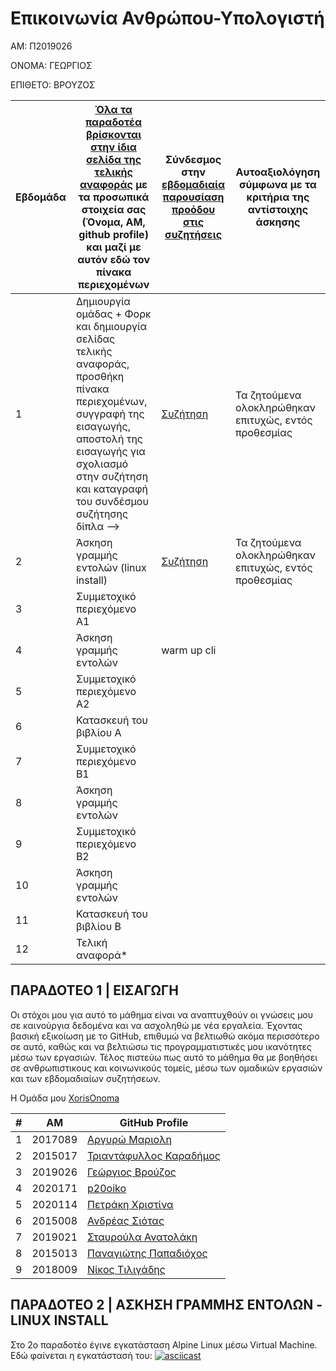 # Επικοινωνία Ανθρώπου-Υπολογιστή

ΑΜ: Π2019026

ΟΝΟΜΑ: ΓΕΩΡΓΙΟΣ

ΕΠΙΘΕΤΟ: ΒΡΟΥΖΟΣ

| Εβδομάδα | [Όλα τα παραδοτέα βρίσκονται στην ίδια σελίδα της τελικής αναφοράς](https://courses-ionio.github.io/help/deliverables/) με τα προσωπικά στοιχεία σας (Όνομα, ΑΜ, github profile) και μαζί με αυτόν εδώ τον πίνακα περιεχομένων | Σύνδεσμος στην [εβδομαδιαία παρουσίαση προόδου στις συζητήσεις](https://github.com/courses-ionio/help/discussions/categories/show-and-tell) | Αυτοαξιολόγηση σύμφωνα με τα κριτήρια της αντίστοιχης άσκησης |
| --- | --- | --- | --- |
| 1 | Δημιουργία ομάδας + Φορκ και δημιουργία σελίδας τελικής αναφοράς, προσθήκη πίνακα περιεχομένων, συγγραφή της εισαγωγής, αποστολή της εισαγωγής για σχολιασμό στην συζήτηση και καταγραφή του συνδέσμου συζήτησης δίπλα --> |  [Συζήτηση](https://github.com/courses-ionio/help/discussions/820)| Τα ζητούμενα ολοκληρώθηκαν επιτυχώς, εντός προθεσμίας |
| 2 | Άσκηση γραμμής εντολών (linux install) | [Συζήτηση](https://github.com/courses-ionio/help/discussions/1062) | Τα ζητούμενα ολοκληρώθηκαν επιτυχώς, εντός προθεσμίας |
| 3 | Συμμετοχικό περιεχόμενο A1 |  | |
| 4 | Άσκηση γραμμής εντολών | warm up cli | |
| 5 | Συμμετοχικό περιεχόμενο A2 | | |
| 6 | Κατασκευή του βιβλίου Α | | |
| 7 | Συμμετοχικό περιεχόμενο B1 | | |
| 8 | Άσκηση γραμμής εντολών | | |
| 9 | Συμμετοχικό περιεχόμενο B2 | | |
| 10 | Άσκηση γραμμής εντολών | | |
| 11 | Κατασκευή του βιβλίου Β | | |
| 12 | Τελική αναφορά* | | |


## ΠΑΡΑΔΟΤΕΟ 1 | ΕΙΣΑΓΩΓΗ

Οι στόχοι μου για αυτό το μάθημα είναι να αναπτυχθούν οι γνώσεις μου σε καινούργια δεδομένα και να ασχοληθώ με νέα εργαλεία. Έχοντας βασική εξικοίωση με το GitHub, επιθυμώ να βελτιωθώ ακόμα περισσότερο σε αυτό, καθώς και να βελτιώσω τις προγραμματιστικές μου ικανότητες μέσω των εργασιών. Τέλος πιστεύω πως αυτό το μάθημα θα με βοηθήσει σε ανθρωπιστικους και κοινωνικούς τομείς, μέσω των ομαδικών εργασιών και των εβδομαδιαίων συζητήσεων.

H Ομάδα μου [XorisOnoma](https://github.com/XorisOnoma)

| # | AM | GitHub Profile |
|---|----|----------------|
| 1 | 2017089 | [Αργυρώ Μαριολη](https://github.com/p17mari)
| 2 | 2015017 | [Τριαντάφυλλος Καραδήμος](https://github.com/p15kara) |
| 3 | 2019026 | [Γεώργιος Βρούζος](https://github.com/p19vrou) |
| 4 | 2020171 | [p20oiko](https://github.com/p20oiko) |
| 5 | 2020114 | [Πετράκη Χριστίνα](https://github.com/petrakhh)
| 6 | 2015008 | [Ανδρέας Σιότας](https://github.com/siotasandreas) |
| 7 | 2019021 | [Σταυρούλα Ανατολάκη](https://github.com/StavroulaAnatolaki) | 
| 8 | 2015013 | [Παναγιώτης Παπαδιόχος](https://github.com/Xp15papaX) |
| 9 | 2018009 | [Νίκος Τιλιγάδης](https://github.com/NikosTiligadis)


## ΠΑΡΑΔΟΤΕΟ 2 | ΑΣΚΗΣΗ ΓΡΑΜΜΗΣ ΕΝΤΟΛΩΝ - LINUX INSTALL

Στο 2ο παραδοτέο έγινε εγκατάσταση Alpine Linux μέσω Virtual Machine. Εδώ φαίνεται η εγκατάστασή του:
[![asciicast](https://asciinema.org/a/QLgz64wkB1MhGVtJSS0Ll73Vj.svg)](https://asciinema.org/a/QLgz64wkB1MhGVtJSS0Ll73Vj)
